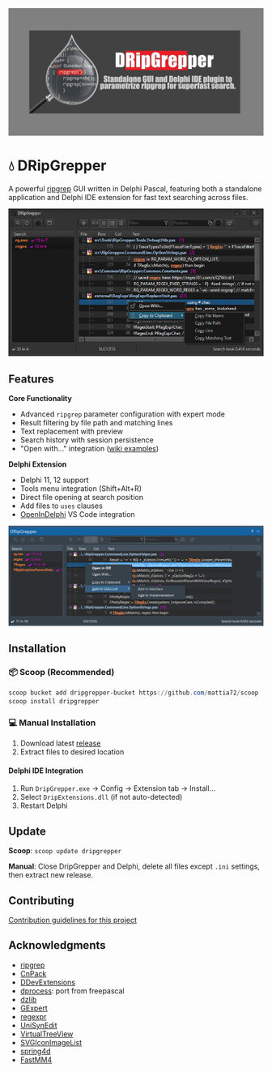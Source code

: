 ![banner](./images/dark-banner.png)

# :droplet: DRipGrepper

A powerful [ripgrep](https://github.com/BurntSushi/ripgrep) GUI written in Delphi Pascal, featuring both a standalone application and Delphi IDE extension for fast text searching across files.

![Screenshot](./screenshots/DripGepper_Form.png)

## Features

**Core Functionality**
- Advanced `ripgrep` parameter configuration with expert mode
- Result filtering by file path and matching lines
- Text replacement with preview
- Search history with session persistence
- "Open with..." integration ([wiki examples](https://github.com/mattia72/DRipGrepper/wiki/Open-With...-help-and-samples))

**Delphi Extension**
- Delphi 11, 12 support
- Tools menu integration (Shift+Alt+R)
- Direct file opening at search position
- Add files to `uses` clauses
- [OpenInDelphi](https://marketplace.visualstudio.com/items?itemName=Mattia72-OpenInDelphi.openindelphi) VS Code integration

![Screenshot](./screenshots/DripExtension.png)

## Installation

### :package: Scoop (Recommended)
```powershell
scoop bucket add dripgrepper-bucket https://github.com/mattia72/scoop
scoop install dripgrepper
```

### :computer: Manual Installation
1. Download latest [release](https://github.com/mattia72/DRipGrepper/releases)
2. Extract files to desired location

#### Delphi IDE Integration
1. Run `DripGrepper.exe` → Config → Extension tab → Install...
2. Select `DripExtensions.dll` (if not auto-detected)
3. Restart Delphi

## Update

**Scoop**: `scoop update dripgrepper`

**Manual**: Close DripGrepper and Delphi, delete all files except `.ini` settings, then extract new release.

## Contributing
[Contribution guidelines for this project](CONTRIBUTING.md)

## Acknowledgments
-  [ripgrep](https://github.com/BurntSushi/ripgrep)
-  [CnPack](https://www.cnpack.org)
-  [DDevExtensions](https://github.com/ahausladen/DDevExtensions)
-  [dprocess](https://stackoverflow.com/a/45029879/2923283): port from freepascal
-  [dzlib](https://sourceforge.net/p/dzlib/code/HEAD/tree)
-  [GExpert](https://www.gexperts.org/download)
-  [regexpr](https://regex.sorokin.engineer/en/latest/)
-  [UniSynEdit](https://sourceforge.net/projects/synedit)
-  [VirtualTreeView](https://github.com/TurboPack/VirtualTreeView)
-  [SVGIconImageList](https://github.com/EtheaDev/SVGIconImageList)
-  [spring4d](https://bitbucket.org/sglienke/spring4d)
-  [FastMM4](https://github.com/pleriche/FastMM4) 
